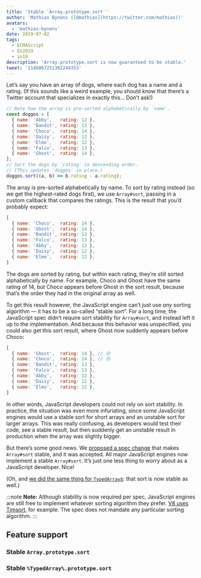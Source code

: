 ```yaml
---
title: 'Stable `Array.prototype.sort`'
author: 'Mathias Bynens ([@mathias](https://twitter.com/mathias))'
avatars:
  - 'mathias-bynens'
date: 2019-07-02
tags:
  - ECMAScript
  - ES2019
  - io19
description: 'Array.prototype.sort is now guaranteed to be stable.'
tweet: '1146067251302244353'
---
```

Let’s say you have an array of dogs, where each dog has a name and a rating. (If this sounds like a weird example, you should know that there’s a Twitter account that specializes in exactly this… Don’t ask!)

```js
// Note how the array is pre-sorted alphabetically by `name`.
const doggos = [
  { name: 'Abby',   rating: 12 },
  { name: 'Bandit', rating: 13 },
  { name: 'Choco',  rating: 14 },
  { name: 'Daisy',  rating: 12 },
  { name: 'Elmo',   rating: 12 },
  { name: 'Falco',  rating: 13 },
  { name: 'Ghost',  rating: 14 },
];
// Sort the dogs by `rating` in descending order.
// (This updates `doggos` in place.)
doggos.sort((a, b) => b.rating - a.rating);
```

<!--truncate-->
The array is pre-sorted alphabetically by name. To sort by rating instead (so we get the highest-rated dogs first), we use `Array#sort`, passing in a custom callback that compares the ratings. This is the result that you’d probably expect:

```js
[
  { name: 'Choco',  rating: 14 },
  { name: 'Ghost',  rating: 14 },
  { name: 'Bandit', rating: 13 },
  { name: 'Falco',  rating: 13 },
  { name: 'Abby',   rating: 12 },
  { name: 'Daisy',  rating: 12 },
  { name: 'Elmo',   rating: 12 },
]
```

The dogs are sorted by rating, but within each rating, they’re still sorted alphabetically by name. For example, Choco and Ghost have the same rating of 14, but Choco appears before Ghost in the sort result, because that’s the order they had in the original array as well.

To get this result however, the JavaScript engine can’t just use _any_ sorting algorithm — it has to be a so-called “stable sort”. For a long time, the JavaScript spec didn’t require sort stability for `Array#sort`, and instead left it up to the implementation. And because this behavior was unspecified, you could also get this sort result, where Ghost now suddenly appears before Choco:

```js
[
  { name: 'Ghost',  rating: 14 }, // 😢
  { name: 'Choco',  rating: 14 }, // 😢
  { name: 'Bandit', rating: 13 },
  { name: 'Falco',  rating: 13 },
  { name: 'Abby',   rating: 12 },
  { name: 'Daisy',  rating: 12 },
  { name: 'Elmo',   rating: 12 },
]
```

In other words, JavaScript developers could not rely on sort stability. In practice, the situation was even more infuriating, since some JavaScript engines would use a stable sort for short arrays and an unstable sort for larger arrays. This was really confusing, as developers would test their code, see a stable result, but then suddenly get an unstable result in production when the array was slightly bigger.

But there’s some good news. We [proposed a spec change](https://github.com/tc39/ecma262/pull/1340) that makes `Array#sort` stable, and it was accepted. All major JavaScript engines now implement a stable `Array#sort`. It’s just one less thing to worry about as a JavaScript developer. Nice!

(Oh, and [we did the same thing for `TypedArray`s](https://github.com/tc39/ecma262/pull/1433): that sort is now stable as well.)

:::note
**Note:** Although stability is now required per spec, JavaScript engines are still free to implement whatever sorting algorithm they prefer. [V8 uses Timsort](/blog/array-sort#timsort), for example. The spec does not mandate any particular sorting algorithm.
:::

## Feature support

### Stable `Array.prototype.sort`

<feature-support chrome="70 /blog/v8-release-70#javascript-language-features"
                 firefox="yes"
                 safari="yes"
                 nodejs="12 https://twitter.com/mathias/status/1120700101637353473"
                 babel="yes https://github.com/zloirock/core-js#ecmascript-array"></feature-support>

### Stable `%TypedArray%.prototype.sort`

<feature-support chrome="74 https://bugs.chromium.org/p/v8/issues/detail?id=8567"
                 firefox="67 https://bugzilla.mozilla.org/show_bug.cgi?id=1290554"
                 safari="yes"
                 nodejs="12 https://twitter.com/mathias/status/1120700101637353473"
                 babel="yes https://github.com/zloirock/core-js#ecmascript-typed-arrays"></feature-support>
